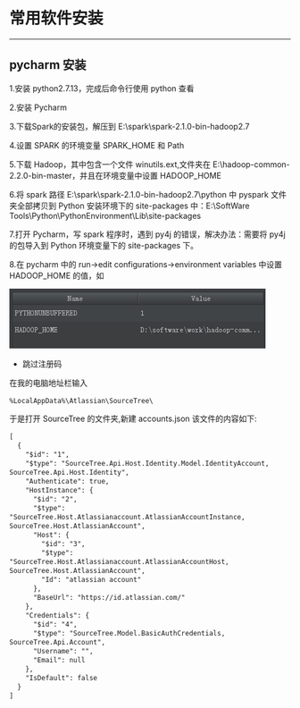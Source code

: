 # 常用软件安装
---

## **pycharm** 安装

1.安装 python2.7.13，完成后命令行使用 python 查看

2.安装 Pycharm

3.下载Spark的安装包，解压到 E:\\spark\\spark-2.1.0-bin-hadoop2.7

4.设置 SPARK 的环境变量 SPARK_HOME 和 Path

5.下载 Hadoop，其中包含一个文件 winutils.ext,文件夹在 E:\\hadoop-common-2.2.0-bin-master，并且在环境变量中设置 HADOOP_HOME

6.将 spark 路径 E:\\spark\\spark-2.1.0-bin-hadoop2.7\\python 中 pyspark 文件夹全部拷贝到 Python 安装环境下的 site-packages 中：E:\\SoftWare Tools\\Python\\PythonEnvironment\\Lib\\site-packages

7.打开 Pycharm，写 spark 程序时，遇到 py4j 的错误，解决办法：需要将 py4j 的包导入到 Python 环境变量下的 site-packages 下。

8.在 pycharm 中的 run->edit configurations->environment variables 中设置 HADOOP_HOME 的值，如

![](../img/hadoop_config.png)

- 跳过注册码

在我的电脑地址栏输入

```
%LocalAppData%\Atlassian\SourceTree\
```

于是打开 SourceTree 的文件夹,新建 accounts.json 该文件的内容如下:

```
[
  {
    "$id": "1",
    "$type": "SourceTree.Api.Host.Identity.Model.IdentityAccount, SourceTree.Api.Host.Identity",
    "Authenticate": true,
    "HostInstance": {
      "$id": "2",
      "$type": "SourceTree.Host.Atlassianaccount.AtlassianAccountInstance, SourceTree.Host.AtlassianAccount",
      "Host": {
        "$id": "3",
        "$type": "SourceTree.Host.Atlassianaccount.AtlassianAccountHost, SourceTree.Host.AtlassianAccount",
        "Id": "atlassian account"
      },
      "BaseUrl": "https://id.atlassian.com/"
    },
    "Credentials": {
      "$id": "4",
      "$type": "SourceTree.Model.BasicAuthCredentials, SourceTree.Api.Account",
      "Username": "",
      "Email": null
    },
    "IsDefault": false
  }
]
```
